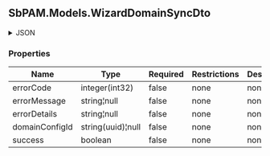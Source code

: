 
<h2 id="tocS_SbPAM.Models.WizardDomainSyncDto">SbPAM.Models.WizardDomainSyncDto</h2>

<a id="schemasbpam.models.wizarddomainsyncdto"></a>
<a id="schema_SbPAM.Models.WizardDomainSyncDto"></a>
<a id="tocSsbpam.models.wizarddomainsyncdto"></a>
<a id="tocssbpam.models.wizarddomainsyncdto"></a>

<details><summary>JSON</summary>


```json
{
  "errorCode": 0,
  "errorMessage": "string",
  "errorDetails": "string",
  "domainConfigId": "0ef2a0ae-0442-42e8-9ed5-4a4ed3f7578e",
  "success": true
}

```


</details>

### Properties

|Name|Type|Required|Restrictions|Description|
|---|---|---|---|---|
|errorCode|integer(int32)|false|none|none|
|errorMessage|string¦null|false|none|none|
|errorDetails|string¦null|false|none|none|
|domainConfigId|string(uuid)¦null|false|none|none|
|success|boolean|false|none|none|


